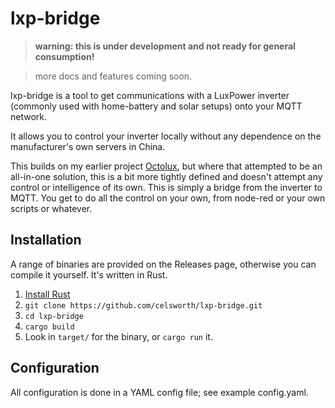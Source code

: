 # lxp-bridge

> **warning: this is under development and not ready for general consumption!**

> more docs and features coming soon.

lxp-bridge is a tool to get communications with a LuxPower inverter (commonly used with home-battery and solar setups) onto your MQTT network.

It allows you to control your inverter locally without any dependence on the manufacturer's own servers in China.

This builds on my earlier project [Octolux](https://github.com/celsworth/octolux), but where that attempted to be an all-in-one solution, this is a bit more tightly defined and doesn't attempt any control or intelligence of its own. This is simply a bridge from the inverter to MQTT. You get to do all the control on your own, from node-red or your own scripts or whatever.


## Installation

A range of binaries are provided on the Releases page, otherwise you can compile it yourself. It's written in Rust.

  1. [Install Rust](https://www.rust-lang.org/tools/install)
  1. `git clone https://github.com/celsworth/lxp-bridge.git`
  1. `cd lxp-bridge`
  1. `cargo build`
  1. Look in `target/` for the binary, or `cargo run` it.


## Configuration

All configuration is done in a YAML config file; see example config.yaml.
